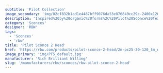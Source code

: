 ```yaml
---
subtitle: 'Pilot Collection'
image_secondary: 'img/02cf832b1ad1e4487bff9076da53e876849cc29c-2400x1200.png'
description: 'Inspired%20by%20organic%20forms%2C%20Pilot%20Sconce%20features%20a%20rounded%2C%20shell-like%20shade.%20Available%20in%20a%20range%20of%20colors%2C%20lengths%2C%20and%20finishes.%20Lots%20of%20versatility%20to%20create%20different%20archetypes%20of%20wall%20fixtures%2C%20long%20vertical%20double%20arrangement%20or%20single%20stem.%A0%A0%A0'
category: 'Sconces'
designer: 'RBW'
tags:
  - 'Sconces'
  - 'rbw'
title: 'Pilot Sconce 2 Head'
href: 'https://rbw.com/products/pilot-sconce-2-head/2m-pc25-30-120_tm_dex'
image_primary: 'img/PTS_default.jpg'
manufacturer: 'Rich Brilliant Willing'
slug: '/manufacturers/rbw/sconces/rbw-pilot-sconce-2-head'
---
```

